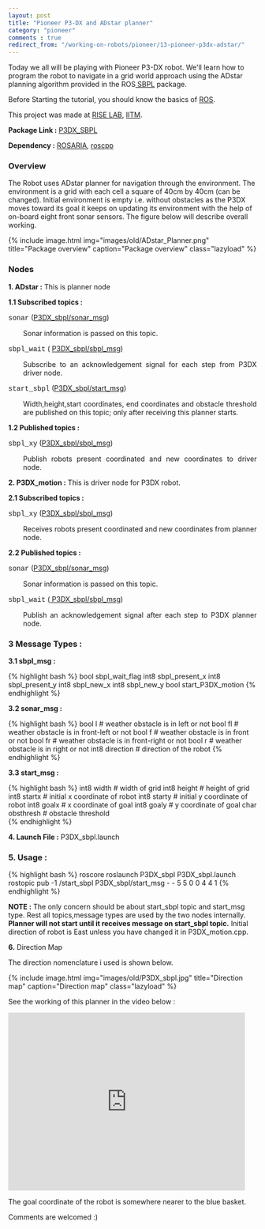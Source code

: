 ```yaml
---
layout: post
title: "Pioneer P3-DX and ADstar planner"
category: "pioneer"
comments : true
redirect_from: "/working-on-robots/pioneer/13-pioneer-p3dx-adstar/"
---
```

Today we all will be playing with Pioneer P3-DX robot. We'll learn how to program the robot to navigate in a grid world approach using the ADstar planning algorithm provided in the ROS[ SBPL](http://www.ros.org/wiki/sbpl "SBPL package in ROS") package.

Before Starting the tutorial, you should know the basics of [ROS](http://www.ros.org).

This project was made at [RISE LAB](http://rise.cse.iitm.ac.in/wiki/index.php/RISE_Robotics_Group "RISE Robotics group"), [IITM](http://www.iitm.ac.in/ "IIT Madras").

**Package Link :** [P3DX_SBPL](https://github.com/playwithrobots/P3DX_sbpl "github repo")

**Dependency :** [ROSARIA](http://www.ros.org/wiki/ROSARIA "ROSARIA package on ros.org"), [roscpp](http://www.ros.org/wiki/roscpp "roscpp ")

### Overview

The Robot uses ADstar planner for navigation through the environment. The environment is a grid with each cell a square of 40cm by 40cm (can be changed). Initial environment is empty i.e. without obstacles as the P3DX moves toward its goal it keeps on updating its environment with the help of on-board eight front sonar sensors. The figure below will describe overall working. 

{% include image.html img="images/old/ADstar_Planner.png" title="Package overview" caption="Package overview" class="lazyload" %}

### Nodes

**1. ADstar :** This is planner node

**1.1 Subscribed topics :**

<span style="font-family: 'courier new', courier;">sonar</span> ([P3DX_sbpl/sonar_msg](#sonar_msg))  

<p style="padding-left: 30px; text-align: justify;">Sonar information is passed on this topic.</p>

<span style="font-family: 'courier new', courier;">sbpl_wait</span> ( [P3DX_sbpl/sbpl_msg](#sbpl_msg))    

<p style="padding-left: 30px; text-align: justify;">Subscribe to an acknowledgement signal for each step from P3DX driver node.</p>

<span style="font-family: 'courier new', courier;">start_sbpl</span> ([P3DX_sbpl/start_msg](#start_msg))  

<p style="padding-left: 30px; text-align: justify;">Width,height,start coordinates, end coordinates and obstacle threshold  are published on this topic; only after receiving this planner starts.</p>

**1.2 Published topics :**

<span style="font-family: 'courier new', courier;">sbpl_xy</span> ([P3DX_sbpl/sbpl_msg](#sbpl_msg))  

<p style="padding-left: 30px; text-align: justify;">Publish robots present coordinated and new coordinates to driver node.</p>

**2. P3DX_motion :** This is driver node for P3DX robot.

**2.1 Subscribed topics :**

<span style="font-family: 'courier new', courier;">sbpl_xy</span> ([P3DX_sbpl/sbpl_msg](#sbpl_msg))  

<p style="padding-left: 30px; text-align: justify;">Receives robots present coordinated and new coordinates from planner node.</p>

**2.2 Published topics :**

<span style="font-family: 'courier new', courier;">sonar</span> ([P3DX_sbpl/sonar_msg](#sonar_msg))  

<p style="padding-left: 30px; text-align: justify;">Sonar information is passed on this topic.</p>

<span style="font-family: 'courier new', courier;">sbpl_wait</span> ([ P3DX_sbpl/sbpl_msg](#sbpl_msg))  

<p style="padding-left: 30px; text-align: justify;">Publish an acknowledgement signal after each step to P3DX planner node.</p>

### 3 Message Types :

**3.1 <a name="sbpl_msg"></a>sbpl_msg :**

{% highlight bash %}
bool sbpl_wait_flag
int8 sbpl_present_x
int8 sbpl_present_y
int8 sbpl_new_x
int8 sbpl_new_y
bool start_P3DX_motion
{% endhighlight %}

**3.2  <a name="sonar_msg"></a>sonar_msg :**

{% highlight bash %}
bool l  		# weather obstacle is in left or not
bool fl 		# weather obstacle is in front-left or not
bool f 			# weather obstacle is in front or not
bool fr 		# weather obstacle is in front-right or not
bool r 			# weather obstacle is in right or not
int8 direction 	# direction of the robot
{% endhighlight %}

**3.3  <a name="start_msg"></a>start_msg :**

{% highlight bash %}
int8 width 		# width of grid
int8 height 	# height of grid
int8 startx 	# initial x coordinate of robot
int8 starty 	# initial y coordinate of robot
int8 goalx 		# x coordinate of goal
int8 goaly 		# y coordinate of goal
char obsthresh 	# obstacle threshold  
{% endhighlight %}

**4. Launch File :** P3DX_sbpl.launch 

### 5. Usage : 

{% highlight bash %}
roscore
roslaunch P3DX_sbpl P3DX_sbpl.launch
rostopic pub -1 /start_sbpl P3DX_sbpl/start_msg - - 5 5 0 0 4 4 1
{% endhighlight %}

**NOTE :** The only concern should be about start\_sbpl topic and start\_msg type. Rest all topics,message types are used by the two nodes internally. **Planner will not start until it receives message on start_sbpl topic.** Initial direction of robot is East unless you have changed it in P3DX_motion.cpp. 


**6.** Direction Map

The direction nomenclature i used is shown below. 

{% include image.html img="images/old/P3DX_sbpl.jpg" title="Direction map" caption="Direction map" class="lazyload" %}

See the working of this planner in the video below : 

<iframe src="http://www.youtube.com/embed/sW-yAaGKBJ0" frameborder="0" width="480" height="360"></iframe>

The goal coordinate of the robot is somewhere nearer to the blue basket. 

Comments are welcomed :)
